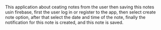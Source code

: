 This application about ceating notes from the user then saving this notes usin firebase, first the user log in or register to the app, then select create note option, after that select the date and time of the note, finally the notification for this note is created, and this note is saved.
